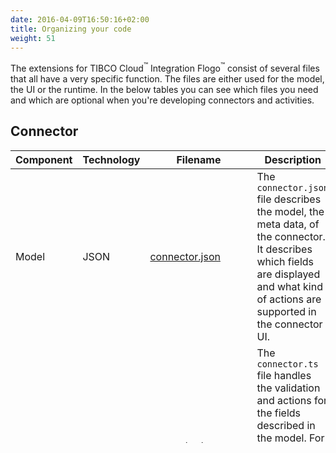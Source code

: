 ```yaml
---
date: 2016-04-09T16:50:16+02:00
title: Organizing your code
weight: 51
---
```


The extensions for TIBCO Cloud<sup>&trade;</sup> Integration Flogo<sup>&trade;</sup> consist of several files that all have a very specific function. The files are either used for the model, the UI or the runtime. In the below tables you can see which files you need and which are optional when you're developing connectors and activities.

## Connector

| Component | Technology | Filename                             | Description
| --------- | ---------- | ------------------------------------ | -----------
| Model     | JSON       | [connector.json](./connector-json)                       | The `connector.json ` file describes the model, the meta data, of the connector. It describes which fields are displayed and what kind of actions are supported in the connector UI.
| UI        | TypeScript | [connector.ts<br/>connector.module.ts](./connector-ts) | The `connector.ts` file handles the validation and actions for the fields described in the model. For example it validates that values have been entered in the text boxes or what to do when you click _connect_ 

## Activity

| Component       | Technology | Filename                           | Description
| --------------- | ---------- | ---------------------------------- | -----------
| Model           | JSON       | [activity.json](./activity-json)                    | The `activity.json` describes the model, the meta data, of the activity. It describes, among other things, what the input and outputs are, who built it and which version you're using.
| Runtime         | Go         | [activity.go<br/>activity_test.go](./activity-go)   | Every extension must write the runtime code in Go (`activity.go`). You can, and really should, leverage the Go testing framework for writing unit test cases (`activity_test.go`) for your extension.
| UI (_optional_) | TypeScript | [activity.ts<br/>activity.module.ts](./activity-ts) | The `activity.ts` file handles the validation and actions for the fields described in the model. For example it validates that a valid connection has been chosen, or retrieves additional information based on values in certain fields. This part is optional and you can rely on the out of the box UI as well! 

## Trigger

| Component       | Technology | Filename                           | Description
| --------------- | ---------- | ---------------------------------- | -----------
| Model           | JSON       | [trigger.json](./trigger-json)                    | The `trigger.json` file describes the model, the metadata, of the trigger. It describes, among other things, what the input and outputs are, who built it and which version you're using.
| Runtime         | Go         | [trigger.go<br/>trigger_test.go](./trigger-go)   | Every extension must write the runtime code in Go (`trigger.go`). You can, and really should, leverage the Go testing framework for writing unit test cases (`trigger_test.go`) for your extension.
| UI (_optional_) | TypeScript | [trigger.ts<br/>trigger.module.ts](./trigger-ts) | The `trigger.ts` file handles the validation and actions for the fields described in the model. For example it validates that a valid connection has been chosen, or retrieves additional information based on values in certain fields. This part is optional and you can rely on the out of the box UI as well! 

## Folder Layout 

The layout of your folder has to follow a specific structure.
```
<category>
├───activity
│   └───<activity name>
└───connector
│   └───<connector name>
└───trigger
    └───<trigger name>
```
The category you want your activities to be in should be the name of your top level folder. Your activities will be in separate folders under the **activity** folder and your connectors will be subfolders of the **connector** folder and the triggers will be under the **trigger** folder. Please note that names of activities connectors and triggers should be in lowercase

{{% notice warning %}}
Please note that names of activities and connectors should be in lowercase
{{% /notice %}}

So an example, where we create an [IFTTT](https://www.ifttt.com) category, with both an activity and a connector called **ifttt** would have a complete structure like below
```
ifttt
├───activity
│   └───ifttt
│       ├───activity.json
│       |───activity.go
│       |───activity_test.go
│       |───activity.ts
│       |───activity.module.ts
│       └───ifttt.png
└───connector
    └───ifttt
        ├───connector.json
        |───connector.ts
        |───connector.module.ts
        └───ifttt.png
```
The code in this section is available on [GitHub](https://github.com/retgits/wi-ifttt-extension)!